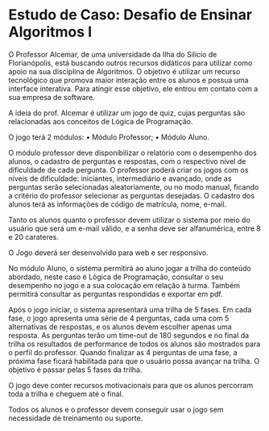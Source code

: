 # Estudo de Caso: Desafio de Ensinar Algoritmos I

O Professor Alcemar, de uma universidade da Ilha do Silício de Florianópolis, está
buscando outros recursos didáticos para utilizar como apoio na sua disciplina de
Algoritmos. O objetivo é utilizar um recurso tecnológico que promova maior interação
entre os alunos e possua uma interface interativa. Para atingir esse objetivo, ele entrou
em contato com a sua empresa de software.

A ideia do prof. Alcemar é utilizar um jogo de quiz, cujas perguntas são relacionadas
aos conceitos de Lógica de Programação. 

O jogo terá 2 módulos:
    • Módulo Professor;
    • Módulo Aluno.

O módulo professor deve disponibilizar o relatório com o desempenho dos alunos, o
cadastro de perguntas e respostas, com o respectivo nível de dificuldade de cada
pergunta. O professor poderá criar os jogos com os níveis de dificuldade: iniciantes,
intermediário e avançado, onde as perguntas serão selecionadas aleatoriamente, ou no
modo manual, ficando a critério do professor selecionar as perguntas desejadas.
O cadastro dos alunos terá as informações de código de matrícula, nome, e-mail. 

Tanto os alunos quanto o professor devem utilizar o sistema por meio do usuário que
será um e-mail válido, e a senha deve ser alfanumérica, entre 8 e 20 carateres.

O Jogo deverá ser desenvolvido para web e ser responsivo.

No módulo Aluno, o sistema permitirá ao aluno jogar a trilha do conteúdo abordado,
neste caso é Lógica de Programação, consultar o seu desempenho no jogo e a sua
colocação em relação à turma. Também permitirá consultar as perguntas respondidas
e exportar em pdf.

Após o jogo iniciar, o sistema apresentará uma trilha de 5 fases. Em cada fase, o jogo
apresenta uma série de 4 perguntas, cada uma com 5 alternativas de respostas, e os
alunos devem escolher apenas uma resposta. As perguntas terão um time-out de 180
segundos e no final da trilha os resultados de performance de todos os alunos são
mostrados para o perfil do professor. Quando finalizar as 4 perguntas de uma fase, a
próxima fase ficará habilitada para que o usuário possa avançar na trilha. O objetivo é
passar pelas 5 fases da trilha.

O jogo deve conter recursos motivacionais para que os alunos percorram toda a trilha e
cheguem até o final.

Todos os alunos e o professor devem conseguir usar o jogo sem necessidade de
treinamento ou suporte.